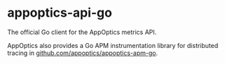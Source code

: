 # appoptics-api-go
The official Go client for the AppOptics metrics API.

AppOptics also provides a Go APM instrumentation library for distributed tracing in [github.com/appoptics/appoptics-apm-go](https://github.com/appoptics/appoptics-apm-go).
